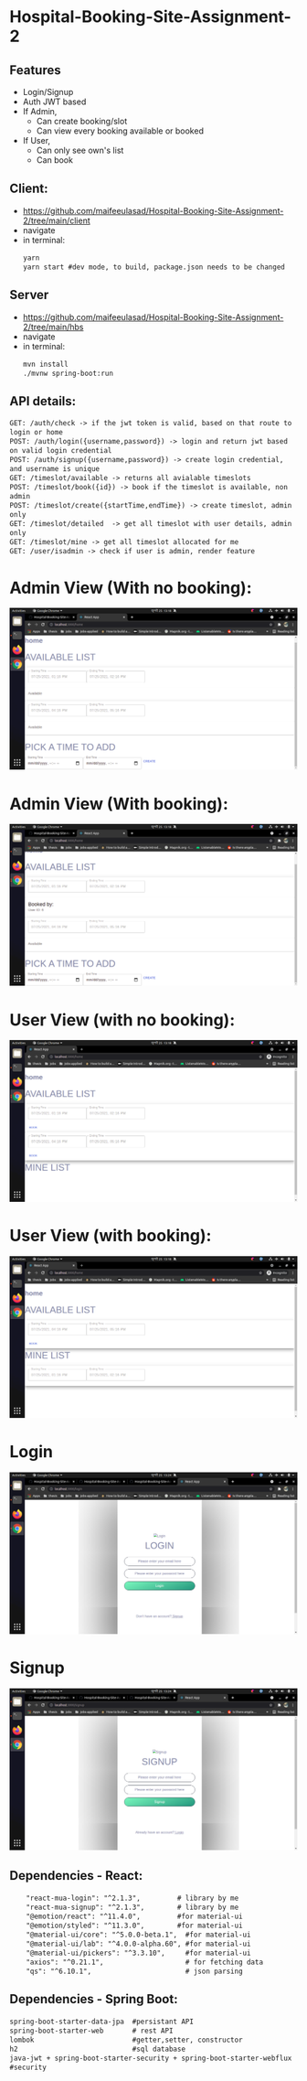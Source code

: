 # Hospital-Booking-Site-Assignment-2

## Features
 - Login/Signup
 - Auth JWT based
 - If Admin,
   - Can create booking/slot
   - Can view every booking available or booked
 - If User,
   - Can only see own's list
   - Can book

## Client: 
 - https://github.com/maifeeulasad/Hospital-Booking-Site-Assignment-2/tree/main/client
 - navigate
 - in terminal:
   ```
   yarn
   yarn start #dev mode, to build, package.json needs to be changed
   ```
   
## Server
 - https://github.com/maifeeulasad/Hospital-Booking-Site-Assignment-2/tree/main/hbs
 - navigate
 - in terminal:
   ```
   mvn install
   ./mvnw spring-boot:run
   ```
## API details:
```
GET: /auth/check -> if the jwt token is valid, based on that route to login or home
POST: /auth/login({username,password}) -> login and return jwt based on valid login credential
POST: /auth/signup({username,password}) -> create login credential, and username is unique
GET: /timeslot/available -> returns all avialable timeslots
POST: /timeslot/book({id}) -> book if the timeslot is available, non admin
POST: /timeslot/create({startTime,endTime}) -> create timeslot, admin only
GET: /timeslot/detailed  -> get all timeslot with user details, admin only
GET: /timeslot/mine -> get all timeslot allocated for me
GET: /user/isadmin -> check if user is admin, render feature
```

# Admin View (With no booking):
![](https://github.com/maifeeulasad/Hospital-Booking-Site-Assignment-2/blob/doc/snaps/Screenshot%20from%202021-07-25%2013-18-17.png)

# Admin View (With booking):
![](https://github.com/maifeeulasad/Hospital-Booking-Site-Assignment-2/blob/doc/snaps/Screenshot%20from%202021-07-25%2013-18-57.png)

# User View (with no booking):
![](https://github.com/maifeeulasad/Hospital-Booking-Site-Assignment-2/blob/doc/snaps/Screenshot%20from%202021-07-25%2013-18-39.png)

# User View (with booking):
![](https://github.com/maifeeulasad/Hospital-Booking-Site-Assignment-2/blob/doc/snaps/Screenshot%20from%202021-07-25%2013-18-45.png)

# Login
![](https://github.com/maifeeulasad/Hospital-Booking-Site-Assignment-2/blob/doc/snaps/Screenshot%20from%202021-07-25%2013-24-02.png)

# Signup
![](https://github.com/maifeeulasad/Hospital-Booking-Site-Assignment-2/blob/doc/snaps/Screenshot%20from%202021-07-25%2013-24-07.png)



## Dependencies - React:
```
    "react-mua-login": "^2.1.3",         # library by me
    "react-mua-signup": "^2.1.3",        # library by me
    "@emotion/react": "^11.4.0",         #for material-ui
    "@emotion/styled": "^11.3.0",        #for material-ui
    "@material-ui/core": "^5.0.0-beta.1",  #for material-ui
    "@material-ui/lab": "^4.0.0-alpha.60", #for material-ui
    "@material-ui/pickers": "^3.3.10",     #for material-ui
    "axios": "^0.21.1",                    # for fetching data
    "qs": "^6.10.1",                       # json parsing
 ```
 
 ## Dependencies - Spring Boot:
 ```
 spring-boot-starter-data-jpa  #persistant API
 spring-boot-starter-web       # rest API
 lombok                        #getter,setter, constructor
 h2                            #sql database
 java-jwt + spring-boot-starter-security + spring-boot-starter-webflux   #security
 ```

